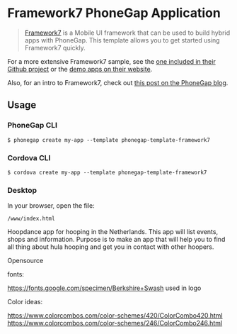 # Framework7 PhoneGap Application 

> [Framework7](http://www.idangero.us/framework7) is a Mobile UI framework that can be used to build hybrid apps with PhoneGap. This template allows you to get started using Framework7 
  quickly. 
  
  For a more extensive Framework7 sample, see the [one included in their Github project](https://github.com/nolimits4web/Framework7/tree/master/dist)
  or the [demo apps on their website](http://www.idangero.us/framework7/apps/#.VpQCc5MrKjQ).
    
  Also, for an intro to Framework7, check out [this post on the PhoneGap blog](http://phonegap.com/blog/2015/11/30/framework7/).   


## Usage
    
### PhoneGap CLI

    $ phonegap create my-app --template phonegap-template-framework7

### Cordova CLI

    $ cordova create my-app --template phonegap-template-framework7
    
### Desktop

In your browser, open the file:

    /www/index.html


Hoopdance app for hooping in the Netherlands. This app will list events, shops and information. Purpose is to make an app that will help you to find all thing about hula hooping and get you in contact with other hoopers.

Opensource

fonts:

https://fonts.google.com/specimen/Berkshire+Swash used in logo

Color ideas:

https://www.colorcombos.com/color-schemes/420/ColorCombo420.html
https://www.colorcombos.com/color-schemes/246/ColorCombo246.html